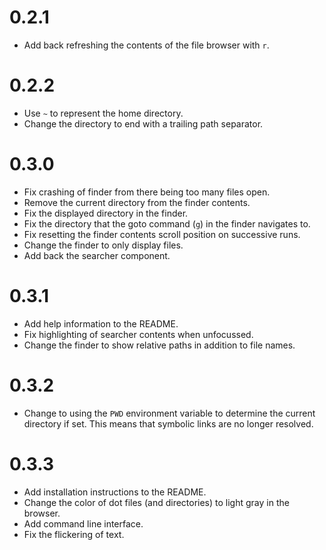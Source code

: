 # 0.2.1
- Add back refreshing the contents of the file browser with `r`.

# 0.2.2
- Use `~` to represent the home directory.
- Change the directory to end with a trailing path separator.

# 0.3.0
- Fix crashing of finder from there being too many files open.
- Remove the current directory from the finder contents.
- Fix the displayed directory in the finder.
- Fix the directory that the goto command (`g`) in the finder navigates to.
- Fix resetting the finder contents scroll position on successive runs.
- Change the finder to only display files.
- Add back the searcher component.

# 0.3.1
- Add help information to the README.
- Fix highlighting of searcher contents when unfocussed.
- Change the finder to show relative paths in addition to file names.

# 0.3.2
- Change to using the `PWD` environment variable to determine the current directory if set. This
means that symbolic links are no longer resolved.

# 0.3.3
- Add installation instructions to the README.
- Change the color of dot files (and directories) to light gray in the browser.
- Add command line interface.
- Fix the flickering of text.
